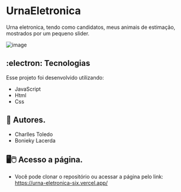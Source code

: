 # UrnaEletronica 

Urna eletronica, tendo como candidatos, meus animais de estimação, mostrados por um pequeno slider.

![image](https://user-images.githubusercontent.com/101885096/185292796-c9ba3c13-d283-4df0-84d7-42db6a516476.png)




## :electron:	Tecnologias
Esse projeto foi desenvolvido utilizando: 
- JavaScript
- Html
- Css 

## 🤝 Autores.
- Charlles Toledo
- Bonieky Lacerda 

## 🖥️🖱️ Acesso a página. 
- Você pode clonar o repositório ou acessar a página pelo link: https://urna-eletronica-six.vercel.app/

